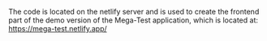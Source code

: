 The code is located on the netlify server and is used to create the frontend part of the demo version of the Mega-Test application, which is located at: https://mega-test.netlify.app/
